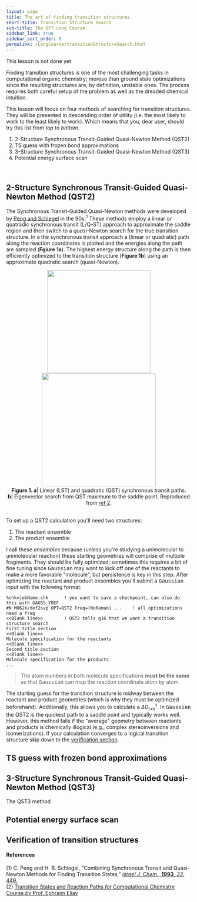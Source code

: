 ```yaml
---
layout: page
title: The art of finding transition structures
short-title: Transition Structure Search
sub-title: The DFT Long Course
sidebar_link: true
sidebar_sort_order: 6
permalink: /LongCourse/transitionStructureSearch.html
---
```

<!-- markdownlint-disable-file MD040 -->

This lesson is not done yet

Finding transition structures is one of the most challenging tasks in computational organic chemistry; moreso than ground state optimizations since the resulting structures are, by definition, unstable ones. The process requires both careful setup of the problem as well as the dreaded chemical intuition.  

This lesson will focus on four methods of searching for transition structures. They will be presented in descending order of utility (i.e. the most likely to work to the least likely to work). Which means that you, dear user, should try this list from *top* to *bottom*.  

1. 2-Structure Synchronous Transit-Guided Quasi-Newton Method (QST2)  
2. TS guess with frozen bond approximations  
3. 3-Structure Synchronous Transit-Guided Quasi-Newton Method (QST3)  
4. Potential energy surface scan  

<br />

## 2-Structure Synchronous Transit-Guided Quasi-Newton Method (QST2)

The Synchronous Transit-Guided Quasi-Newton methods were developed by [Peng and Schlegel](http://dx.doi.org/10.1002/ijch.199300051) in the 90s.<sup>1</sup> These methods employ a linear or quatradic synchronous transit (L/Q-ST) approach to approximate the saddle region and then switch to a *quasi*-Newton search for the true transition structure. In a the synchronous transit approach a (linear or quadratic) path along the reaction coordinates is plotted and the energies along the path are sampled (**Fgiure 1a**). The highest energy structure along the path is then efficiently optimized to the transition structure (**Figure 1b**) using an approximate quadratic search (quasi-Newton).  

<center>
<div class="row">
  <div class="column">
    <img src='/dftCourse/assets/images/LC/qstlst.png' width='280'>
  </div>
  <div class="column">
    <img src='/dftCourse/assets/images/LC/qst2.png' width='310'>
  </div>
</div>
<b>Figure 1. a</b>| Linear (LST) and quadratic (QST) synchronous transit paths. <br><b>b</b>| Eigenvector search from QST maximum to the saddle point. Reproduced from <a href='hhttps://www.tau.ac.il/~ephraim/TranState.pdf' target='_blank'>ref 2</a>.
</center>

<br />

To set up a QST2 calculation you'll need two structures:

1. The reactant ensemble  
2. The product ensemble  

I call these *ensembles* because (unless you're studying a unimolecular to unimolecular reaction) these starting geometries will comprise of multiple fragments. They should be fully optimized; sometimes this requires a bit of fine tuning since <kbd>Gaussian</kbd> may want to kick off one of the reactants to make a more favorable "molecule", but persistence is key in this step. After optimizing the reactant and product ensembles you'll submit a <kbd>Gaussian</kbd> input with the following format:

```
%chk=jobName.chk      ! you want to save a checkpoint, can also do this with GAUSS_YDEF
#N M062X/def2svp OPT=QST2 Freq=(NoRaman) ...    ! all optimizations need a freq
<<Blank line>>        ! QST2 tells g16 that we want a transition structure search
First title section
<<Blank line>>
Molecule specification for the reactants
<<Blank line>>
Second title section
<<Blank line>>
Molecule specification for the products
...
```

>The atom numbers in both molecule specifications **must be the same** so that <kbd>Gaussian</kbd> can map the reaction coordinate atom by atom.

The starting guess for the transition structure is midway between the reactant and product geometries (which is why they must be optimized beforehand). Additionally, this allows you to calculate a $\Delta G^{\ddagger}_{rxn}$. In <kbd>Gaussian</kbd> the QST2 is the quickest path to a saddle point and typically works well. However, this method fails if the "average" geometry between reactants and products is chemically illogical (e.g., complex stereoinversions and isomerizations). If your calculation converges to a logical transition structure skip down to the [verification section](#verification).

## TS guess with frozen bond approximations



## 3-Structure Synchronous Transit-Guided Quasi-Newton Method (QST3)

The QST3 method 

## Potential energy surface scan  

## Verification of transition structures <a name="verification"></a>

<!-- TODO: add instructions for TS verification (freq and irc). 
    N.b. Must do vibrational frequency calc at the SAME level of theory as optimization -->

#### References

(1) C. Peng and H. B. Schlegel, “Combining Synchronous Transit and Quasi-Newton Methods for Finding Transition States,” [*Israel J. Chem.*, **1993**, *33*, 449.](http://dx.doi.org/10.1002/ijch.199300051)  
(2) [Transition States and Reaction Paths *for* Computational Chemistry Course *by* Prof. Ephraim Eliav](https://www.tau.ac.il/~ephraim/TranState.pdf)  
